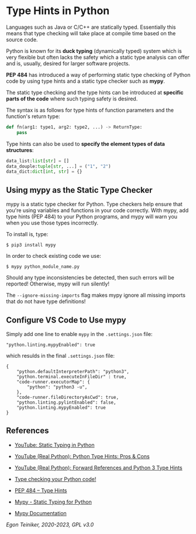 # Type Hints in Python

Languages such as Java or C/C++ are statically typed. Essentially this means that type checking will take place at compile time based on the source code.


Python is known for its **duck typing** (dynamically typed) system which is very flexible but often lacks the safety which a static type analysis can offer and is, usually, desired for larger software projects.

**PEP 484** has introduced a way of performing static type checking of Python 
code by using type hints and a static type checker such as **mypy**.

The static type checking and the type hints can be introduced at **specific parts of the code** where such typing safety is desired.

The syntax is as follows for type hints of function parameters and the function's return type:

```Python
def fn(arg1: type1, arg2: type2, ...) -> ReturnType:
    pass
```

Type hints can also be used to **specify the element types of data structures**:

```Python
data_list:list[str] = []
data_douple:tuple[str, ...] = ("1", "2")
data_dict:dict[int, str] = {} 
```

## Using mypy as the Static Type Checker

mypy is a static type checker for Python.
Type checkers help ensure that you're using variables and functions in your 
code correctly. 
With mypy, add type hints (PEP 484) to your Python programs, and mypy will 
warn you when you use those types incorrectly.

To install is, type:
```
$ pip3 install mypy
```

In order to check existing code we use:
```
$ mypy python_module_name.py
```
Should any type inconsistencies be detected, then such errors will be reported! Otherwise, mypy will run silently!

The `--ignore-missing-imports` flag makes mypy ignore all missing imports that 
do not have type definitions!


## Configure VS Code to Use mypy

Simply add one line to enable `mypy` in the `.settings.json` file:
```
"python.linting.mypyEnabled": true
```

which resulds in the final `.settings.json` file:
```
{
    "python.defaultInterpreterPath": "python3",
    "python.terminal.executeInFileDir" : true,
    "code-runner.executorMap": {
        "python": "python3 -u",
    },
    "code-runner.fileDirectoryAsCwd": true,
    "python.linting.pylintEnabled": false,
    "python.linting.mypyEnabled": true
}
```



## References
* [YouTube: Static Typing in Python](https://youtu.be/2gBP1qN5T7I)
* [YouTube (Real Python): Python Type Hints: Pros & Cons](https://youtu.be/QS7m167SVXU)
* [YouTube (Real Python): Forward References and Python 3 Type Hints](https://youtu.be/AJsrxBkV3kc)

* [Type checking your Python code!](https://medium.com/juntos-somos-mais/type-checking-your-python-code-76d24b75a2ee)

* [PEP 484 – Type Hints](https://peps.python.org/pep-0484/)

* [Mypy - Static Typing for Python](https://github.com/python/mypy)
* [Mypy Documentation](https://mypy.readthedocs.io/en/stable/)


*Egon Teiniker, 2020-2023, GPL v3.0*
